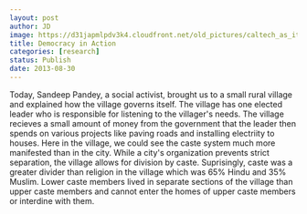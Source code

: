 ```yaml
---
layout: post
author: JD
image: https://d31japmlpdv3k4.cloudfront.net/old_pictures/caltech_as_it_happens/6a0105349b8251970b019104f5b0aa970c.jpg
title: Democracy in Action 
categories: [research]
status: Publish
date: 2013-08-30
---
```


Today, Sandeep Pandey, a social activist, brought us to a small rural village and explained how the village governs itself. The village has one elected leader who is responsible for listening to the villager's needs. The village recieves a small amount of money from the government that the leader then spends on various projects like paving roads and installing electriity to houses. Here in the village, we could see the caste system much more manifested than in the city. While a city's organization prevents strict separation, the village allows for division by caste. Suprisingly, caste was a greater divider than religion in the village which was 65% Hindu and 35% Muslim. Lower caste members lived in separate sections of the village than upper caste members and cannot enter the homes of upper caste members or interdine with them.

